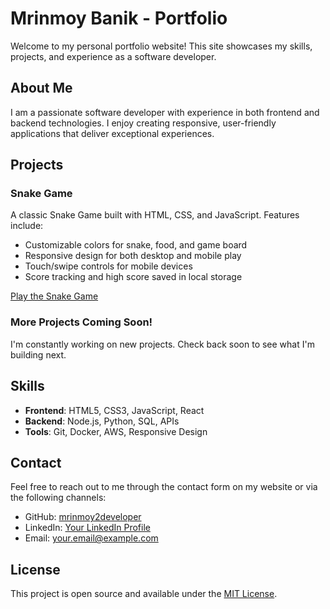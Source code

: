 # Mrinmoy Banik - Portfolio

Welcome to my personal portfolio website! This site showcases my skills, projects, and experience as a software developer.

## About Me

I am a passionate software developer with experience in both frontend and backend technologies. I enjoy creating responsive, user-friendly applications that deliver exceptional experiences.

## Projects

### Snake Game

A classic Snake Game built with HTML, CSS, and JavaScript. Features include:
- Customizable colors for snake, food, and game board
- Responsive design for both desktop and mobile play
- Touch/swipe controls for mobile devices
- Score tracking and high score saved in local storage

[Play the Snake Game](https://mrinmoy2developer.github.io/projects/snake-game/)

### More Projects Coming Soon!

I'm constantly working on new projects. Check back soon to see what I'm building next.

## Skills

- **Frontend**: HTML5, CSS3, JavaScript, React
- **Backend**: Node.js, Python, SQL, APIs
- **Tools**: Git, Docker, AWS, Responsive Design

## Contact

Feel free to reach out to me through the contact form on my website or via the following channels:

- GitHub: [mrinmoy2developer](https://github.com/mrinmoy2developer)
- LinkedIn: [Your LinkedIn Profile](https://linkedin.com/in/your-linkedin)
- Email: your.email@example.com

## License

This project is open source and available under the [MIT License](LICENSE).